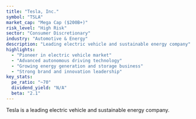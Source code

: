 ```yaml
---
title: "Tesla, Inc."
symbol: "TSLA"
market_cap: "Mega Cap ($200B+)"
risk_level: "High Risk"
sector: "Consumer Discretionary"
industry: "Automotive & Energy"
description: "Leading electric vehicle and sustainable energy company"
highlights:
  - "Pioneer in electric vehicle market"
  - "Advanced autonomous driving technology"
  - "Growing energy generation and storage business"
  - "Strong brand and innovation leadership"
key_stats:
  pe_ratio: "~70"
  dividend_yield: "N/A"
  beta: "2.1"
---
```


Tesla is a leading electric vehicle and sustainable energy company. 